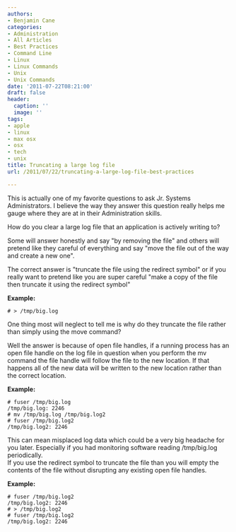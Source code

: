 ```yaml
---
authors:
- Benjamin Cane
categories:
- Administration
- All Articles
- Best Practices
- Command Line
- Linux
- Linux Commands
- Unix
- Unix Commands
date: '2011-07-22T08:21:00'
draft: false
header:
  caption: ''
  image: ''
tags:
- apple
- linux
- max osx
- osx
- tech
- unix
title: Truncating a large log file
url: /2011/07/22/truncating-a-large-log-file-best-practices

---
```


This is actually one of my favorite questions to ask Jr. Systems Administrators. I believe the way they answer this question really helps me gauge where they are at in their Administration skills.

How do you clear a large log file that an application is actively writing to?

Some will answer honestly and say "by removing the file" and others will pretend like they careful of everything and say "move the file out of the way and create a new one".

The correct answer is "truncate the file using the redirect symbol" or if you really want to pretend like you are super careful "make a copy of the file then truncate it using the redirect symbol"

**Example:**

    # > /tmp/big.log

One thing most will neglect to tell me is why do they truncate the file rather than simply using the move command?

Well the answer is because of open file handles, if a running process has an open file handle on the log file in question when you perform the mv command the file handle will follow the file to the new location. If that happens all of the new data will be written to the new location rather than the correct location.

**Example:**

    # fuser /tmp/big.log  
    /tmp/big.log: 2246  
    # mv /tmp/big.log /tmp/big.log2  
    # fuser /tmp/big.log2 
    /tmp/big.log2: 2246

This can mean misplaced log data which could be a very big headache for you later. Especially if you had monitoring software reading /tmp/big.log periodically.  
If you use the redirect symbol to truncate the file than you will empty the contents of the file without disrupting any existing open file handles.  
  
**Example:**

    # fuser /tmp/big.log2  
    /tmp/big.log2: 2246  
    # > /tmp/big.log2 
    # fuser /tmp/big.log2  
    /tmp/big.log2: 2246
